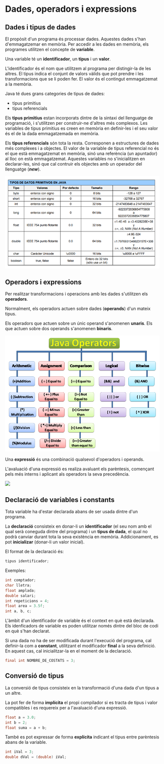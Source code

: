 # Dades, operadors i expressions

## Dades i tipus de dades

El propòsit d'un programa és processar dades. Aquestes dades s'han d'emmagatzemar en memòria. Per accedir a les dades en memòria, els programes utilitzen el concepte de **variable**.

Una variable té un **identificador**, un **tipus** i un **valor**.

L'identificador és el nom que utilitzem al programa per distingir-la de les altres. El tipus indica el conjunt de valors vàlids que pot prendre i les transformacions que se li poden fer. El valor és el contingut emmagatzemat a la memòria.

Java té dues grans categories de tipus de dades:

- tipus primitius
- tipus referencials

Els **tipus primitius** estan incorporats dintre de la sintaxi del llenguatge de programació, i s'utilitzen per construir-ne d'altres més complexos. Les variables de tipus primitius es creen en memòria en definir-les i el seu valor és el de la dada emmagatzemada en memòria.

Els **tipus referencials** són tota la resta. Corresponen a estructures de dades més complexes i a objectes. El valor de la variable de tipus referencial no és el que està emmagatzemat en memòria, sinó una referència (un apuntador) al lloc on està emmagatzemat. Aquestes variables no s'inicialitzen en declarar-les, sinó que cal contruir els objectes amb un operador del llenguatge (***new***).

![](assets/1.1/tipos_datos_java.png)

## Operadors i expressions

Per realitzar transformacions i operacions amb les dades s'utilitzen els **operadors**.

Normalment, els operadors actuen sobre dades (**operands**) d'un mateix tipus.

Els operadors que actuen sobre un únic operand s'anomenen **unaris**. Els que actuen sobre dos operands s'anomenen **binaris**.

![](assets/1.1/java_operators.png)

Una **expressió** és una combinació qualsevol d'operadors i operands.

L'avaluació d'una expressió es realiza avaluant els parèntesis, començant pels més interns i aplicant als operadors la seva precedència.

![](assets/1.1/java_operator_precedence.png)

## Declaració de variables i constants

Tota variable ha d'estar declarada abans de ser usada dintre d'un programa.

La **declaració** consisteix en donar-li un **identificador** (el seu nom amb el qual serà coneguda dintre del programa) i un **tipus de dada**, el qual no podrà canviar durant tota la seva existència en memòria. Addicionament, es pot **inicializar** (donar-li un valor inicial).

El format de la declaració és:

```java
tipus identificador;
```

Exemples:

```java
int comptador;
char lletra;
float amplada;
double salari;
int repeticions = 4;
float area = 3.5f;
int a, b, c;
```

L'àmbit d'un identificador de variable és el context en què està declarada. Els idenficadors de variable es poden utilitzar només dintre del bloc de codi en què s'han declarat.

Si una dada no ha de ser modificada durant l'execució del programa, cal definir-la com a **constant**, utilitzant el modificador **final** a la seva definició. En aquest cas, cal inicialitzar-la en el moment de la declaració.

```java
final int NOMBRE_DE_COSTATS = 3;
```

## Conversió de tipus

La conversió de tipus consisteix en la transformació d'una dada d'un tipus a un altre.

La pot fer de forma **implícita** el propi compilador si es tracta de tipus i valor compatibles i es requereix per a l'avaluació d'una expressió.

```java
float a = 3.0;
int b = 2;
float suma = a + b;
```

També es pot expressar de forma **explícita** indicant el tipus entre parèntesis abans de la variable.

```java
int iVal = 3;
double dVal = (double) iVal;
```
